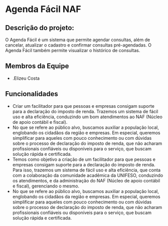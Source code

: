 # Agenda Fácil NAF

## Descrição do projeto:

O Agenda Fácil é um sistema que permite agendar consultas, além de cancelar, atualizar o cadastro e confirmar consultas pré-agendadas. O Agenda Fácil também permite visualizar o histórico de consultas.
  
## Membros da Equipe
- .Elizeu Costa
 
## Funcionalidades

  - Criar um facilitador para que pessoas e empresas consigam suporte para a declaração do imposto de renda. Trazemos um sistema de fácil uso e alta eficiência, conduzindo um bom atendimentos ao NAF (Núcleo de apoio contábil e fiscal).
- No que se refere ao público alvo, buscamos auxiliar a população local, englobando os cidadãos da região e empresas. Em especial, queremos simplificar para aqueles com pouco conhecimento ou com dúvidas sobre o processo de declaração do imposto de renda, que não acharam profissionais confiáveis ou disponíveis para o serviço, que buscam solução rápida e certificada.
- Temos como objetivo a criação de um facilitador para que pessoas e empresas consigam suporte para a declaração do imposto de renda. Para isso, trazemos um sistema de fácil uso e alta eficiência, que conta com a colaboração da comunidade acadêmica da UNIFESO, conduzindo os atendimentos, e da administração do NAF (Núcleo de apoio contábil e fiscal), gerenciando o mesmo.
- No que se refere ao público alvo, buscamos auxiliar a população local, englobando os cidadãos da região e empresas. Em especial, queremos simplificar para aqueles com pouco conhecimento ou com dúvidas sobre o processo de declaração do imposto de renda, que não acharam profissionais confiáveis ou disponíveis para o serviço, que buscam solução rápida e certificada.

  
